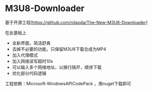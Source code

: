 # M3U8-Downloader

基于开源工程[https://github.com/nilaoda/The-New-M3U8-Downloader]

在此基础上
* 全新界面，简洁舒爽  
* 去掉不必要的功能，只保留M3U8下载合成为MP4
* 加入代理模式
* 加入网络读写超时10s
* 可以输入多个网络地址，以换行隔开，顺序下载
* 优化部分代码逻辑

工程依赖：Microsoft-WindowsAPICodePack ，用nuget下载即可